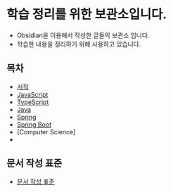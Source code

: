 # 학습 정리를 위한 보관소입니다.

- Obsidian을 이용해서 작성한 글들의 보관소 입니다.
- 학습한 내용을 정리하기 위해 사용하고 있습니다.

## 목차

- [서적](/서적/서적.md)
- [JavaScript](/JavaScript/JavaScript.md)
- [TypeScript](/TypeScript/TypeScript.md)
- [Java](/Java/Java.md)
- [Spring](/Spring/Spring.md)
- [Spring Boot](/Spring%20Boot/Spring%20Boot.md)
- [Computer Science]
- 

## 문서 작성 표준

- [문서 작성 표준](/문서%20작성%20표준.md)
